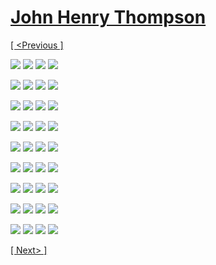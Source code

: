 # [John Henry Thompson](../README.md)

[[ <Previous ]](2018-03-03-1.md)

[![](../media/2018-07-29/Tons-of-Fungus-thumb.jpg)](../posts/2018-07-29-2.md) [![](../media/2018-03-18/http-www-johnhenrythompson-com-heros-professor-john-fray-thoth-thumb.jpg)](../posts/2018-03-18-1.md) [![](../media/2018-03-03/DICE-Colored-mind-take-me-home-sweet-one-thumb.jpg)](../posts/2018-03-03-1.md) [![](../media/2018-03-03/DICE-Colored-mind-in-from-the-dark-thumb.jpg)](../posts/2018-03-03-2.md)

[![](../media/2018-03-03/DICE-is-here-For-iOS-devices-https-itunes-apple-com-us-app-dicec-thumb.jpg)](../posts/2018-03-03-3.md) [![](../media/2018-03-02/DICE-Colored-mind-power-out-in-Ardmore-thumb.jpg)](../posts/2018-03-02-1.md) [![](../media/2018-03-02/DICE-Colored-mind-welcome-to-the-DICE-family-thumb.jpg)](../posts/2018-03-02-2.md) [![](../media/2018-02-26/DICE-Colored-mind-red-faced-thumb.jpg)](../posts/2018-02-26-1.md)

[![](../media/2018-02-24/DICE-Colored-mind-food-for-thought-2-thumb.jpg)](../posts/2018-02-24-1.md) [![](../media/2018-02-23/DICE-Colored-mind-food-for-thought-thumb.jpg)](../posts/2018-02-23-1.md) [![](../media/2018-02-23/DICE-Colored-mind-Gravity-mist-thumb.jpg)](../posts/2018-02-23-2.md) [![](../media/2018-02-23/DICE-Colored-mind-Sirius-B-gravity-beam-transmission-thumb.jpg)](../posts/2018-02-23-3.md)

[![](../media/2018-02-23/DICE-Colored-mind-alpha-male-thumb.jpg)](../posts/2018-02-23-4.md) [![](../media/2018-02-22/DICE-Colored-mind-gravity-soup-thumb.jpg)](../posts/2018-02-22-1.md) [![](../media/2018-02-20/DICE-Colored-mind-RGB-face-bathed-in-light-thumb.jpg)](../posts/2018-02-20-1.md) [![](../media/2018-02-19/DICE-Colored-mind-gravity-on-black-thumb.jpg)](../posts/2018-02-19-1.md)

[![](../media/2018-02-18/DICE-colored-mind-gravity-lines-thumb.jpg)](../posts/2018-02-18-1.md) [![](../media/2018-02-18/DICE-colored-mind-gravity-lines-1-thumb.jpg)](../posts/2018-02-18-2.md) [![](../media/2018-02-17/DICE-Colored-mind-Team-work-with-gravity-lines-thumb.jpg)](../posts/2018-02-17-1.md) [![](../media/2018-02-17/-DICE-Colored-mind-digital-mask-thumb.jpg)](../posts/2018-02-17-2.md)

[![](../media/2018-02-15/Sirius-B-portal-construction-begins-thumb.jpg)](../posts/2018-02-15-1.md) [![](../media/2018-02-15/DICE-Colored-mind-moving-into-the-light-thumb.jpg)](../posts/2018-02-15-2.md) [![](../media/2018-02-14/DICE-colored-mind-out-of-darkness-thumb.jpg)](../posts/2018-02-14-1.md) [![](../media/2018-02-14/DICE-is-coming-thumb.jpg)](../posts/2018-02-14-2.md)

[![](../media/2018-02-13/DICE-Colored-mind-behind-the-pixel-thumb.jpg)](../posts/2018-02-13-1.md) [![](../media/2018-02-11/DICE-colored-mind-between-the-lines-thumb.jpg)](../posts/2018-02-11-1.md) [![](../media/2018-02-09/DICE-Colored-mind-gravity-lines-thumb.jpg)](../posts/2018-02-09-1.md) [![](../media/2018-02-08/DICE-colored-mind-Am-I-not-a-black-man-thumb.jpg)](../posts/2018-02-08-1.md)

[![](../media/2018-02-03/Colored-mind-I-come-in-peace-thumb.jpg)](../posts/2018-02-03-1.md) [![](../media/2018-02-01/Dice-colored-mind-selfie-test-thumb.jpg)](../posts/2018-02-01-1.md) [![](../media/2018-02-01/DICE-colored-mind-Doll-Test-thumb.jpg)](../posts/2018-02-01-2.md) [![](../media/2018-01-16/Think-outside-the-box-thumb.jpg)](../posts/2018-01-16-1.md)

[![](../media/2018-01-16/Think-outside-the-box-1-thumb.jpg)](../posts/2018-01-16-2.md) [![](../media/2018-01-15/Transmissions-resumes-Sirius-B-thumb.jpg)](../posts/2018-01-15-1.md) [![](../media/2018-01-14/2018-2-1009-thumb.jpg)](../posts/2018-01-14-1.md) [![](../media/2018-01-14/http-www-scribe-org-events-youth-workshop-diy-photoshop-thumb.jpg)](../posts/2018-01-14-2.md)

[[ Next> ]](2017-11-03-1.md)